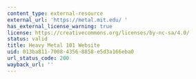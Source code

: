 ```yaml
---
content_type: external-resource
external_url: 'https://metal.mit.edu/ '
has_external_license_warning: true
license: https://creativecommons.org/licenses/by-nc-sa/4.0/
status: valid
title: Heavy Metal 101 Website
uid: 013ba811-7008-4356-8858-e5d3a166eba0
url_status_code: 200
wayback_url: ''
---
```

